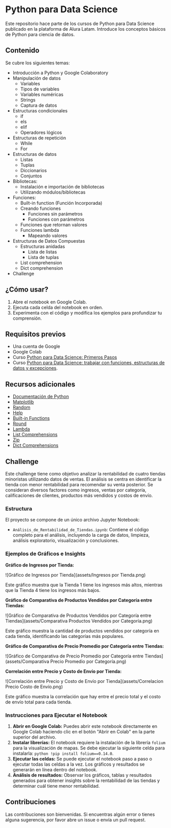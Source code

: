 # Python para Data Science

Este repositorio hace parte de los cursos de Python para Data Science publicado en la plataforma de Alura Latam. Introduce los conceptos básicos de Python para ciencia de datos.

## Contenido

Se cubre los siguientes temas:

- Introducción a Python y Google Colaboratory
- Manipulación de datos
  - Variables
  - Tipos de variables
  - Variables numéricas
  - Strings
  - Captura de datos
- Estructuras condicionales
  - if
  - els
  - elif
  - Operadores lógicos
- Estructuras de repetición
  - While
  - For
- Estructuras de datos
  - Listas
  - Tuplas
  - Diccionarios
  - Conjuntos
- Bibliotecas:
    - Instalación e importación de bibliotecas
    - Utilizando módulos/bibliotecas
- Funciones:
    - Built-in function (Función Incorporada)
    - Creando funciones
        - Funciones sin parámetros
        - Funciones con parámetros
    - Funciones que retornan valores
    - Funciones lambda
        - Mapeando valores
- Estructuras de Datos Compuestas
    - Estructuras anidadas
        - Lista de listas
        - Lista de tuplas
    - List comprehension
    - Dict comprehension
- Challenge

## ¿Cómo usar?

1. Abre el notebook en Google Colab.
2. Ejecuta cada celda del notebook en orden.
3. Experimenta con el código y modifica los ejemplos para profundizar tu comprensión.

## Requisitos previos

* Una cuenta de Google
* Google Colab
* Curso [Python para Data Science: Primeros Pasos](https://app.aluracursos.com/course/python-data-science-primeros-pasos)
* Curso [Python para Data Science: trabajar con funciones, estructuras de datos y excepciones](https://app.aluracursos.com/course/python-data-science-trabajar-funciones-estructuras-datos-excepciones).

## Recursos adicionales

* [Documentación de Python](https://docs.python.org/es/3/)
* [Matplotlib](https://matplotlib.org/stable/tutorials/introductory/pyplot.html)
* [Random](https://docs.python.org/es/3/library/random.html)
* [Help](https://docs.python.org/es/3/library/functions.html?#help)
* [Built-in Functions](https://docs.python.org/es/3/library/functions.html)
* [Round](https://docs.python.org/es/3/library/functions.html#round)
* [Lambda](https://docs.python.org/es/3/reference/expressions.html?#lambda)
* [List Comprehensions](https://docs.python.org/es/3/tutorial/datastructures.html?#list-comprehensions)
* [Zip](https://docs.python.org/3/library/functions.html#zip)
* [Dict Comprehensions](https://peps.python.org/pep-0274/)

## Challenge

Este challenge tiene como objetivo analizar la rentabilidad de cuatro tiendas minoristas utilizando datos de ventas. El análisis se centra en identificar la tienda con menor rentabilidad para recomendar su venta posterior. Se consideran diversos factores como ingresos, ventas por categoría, calificaciones de clientes, productos más vendidos y costos de envío.

### Estructura

El proyecto se compone de un único archivo Jupyter Notebook:

* `Análisis_de_Rentabilidad_de_Tiendas.ipynb`: Contiene el código completo para el análisis, incluyendo la carga de datos, limpieza, análisis exploratorio, visualización y conclusiones.

### Ejemplos de Gráficos e Insights

**Gráfico de Ingresos por Tienda:**

![Gráfico de Ingresos por Tienda](assets/Ingresos por Tienda.png)

Este gráfico muestra que la Tienda 1 tiene los ingresos más altos, mientras que la Tienda 4 tiene los ingresos más bajos.

**Gráfico de Comparativa de Productos Vendidos por Categoría entre Tiendas:**

![Gráfico de Comparativa de Productos Vendidos por Categoría entre Tiendas](assets/Comparativa Productos Vendidos por Categoría.png)

Este gráfico muestra la cantidad de productos vendidos por categoría en cada tienda, identificando las categorías más populares.

**Gráfico de Comparativa de Precio Promedio por Categoría entre Tiendas:**

![Gráfico de Comparativa de Precio Promedio por Categoría entre Tiendas](assets/Comparativa Precio Promedio por Categoría.png)

**Correlación entre Precio y Costo de Envío por Tienda:** 

![Correlación entre Precio y Costo de Envío por Tienda](assets/Correlacion Precio Costo de Envío.png)

Este gráfico muestra la correlación que hay entre el precio total y el costo de envío total para cada tienda.

### Instrucciones para Ejecutar el Notebook

1. **Abrir en Google Colab:** Puedes abrir este notebook directamente en Google Colab haciendo clic en el botón "Abrir en Colab" en la parte superior del archivo.
2. **Instalar librerías:** El notebook requiere la instalación de la librería `folium` para la visualización de mapas. Se debe ejecutar la siguiente celda para instalarla: `python !pip install folium==0.14.0`.
3. **Ejecutar las celdas:** Se puede ejecutar el notebook paso a paso o ejecutar todas las celdas a la vez. Los gráficos y resultados se generarán en línea dentro del notebook.
4. **Análisis de resultados:** Observar los gráficos, tablas y resultados generados para obtener insights sobre la rentabilidad de las tiendas y determinar cuál tiene menor rentabilidad.

## Contribuciones

Las contribuciones son bienvenidas. Si encuentras algún error o tienes alguna sugerencia, por favor abre un issue o envía un pull request.

